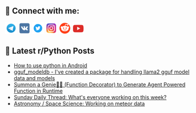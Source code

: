 ## 🔎 Connect with me:
[<img src="https://github.com/bullbesh/bullbesh/blob/main/images/Telegram.png" width="32" height="32" />](https://t.me/bullbesh)
[<img src="https://github.com/bullbesh/bullbesh/blob/main/images/VK.png" width="32" height="32" />](https://vk.com/bullbesh)
[<img src="https://github.com/bullbesh/bullbesh/blob/main/images/Twitter.png" width="32" height="32" />](https://twitter.com/bullbesh1)
[<img src="https://github.com/bullbesh/bullbesh/blob/main/images/Instagram.png" width="32" height="32" />](https://www.instagram.com/bullbesh)
[<img src="https://github.com/bullbesh/bullbesh/blob/main/images/Reddit.png" width="32" height="32" />](https://www.reddit.com/user/bullbesh)
[<img src="https://github.com/bullbesh/bullbesh/blob/main/images/YouTube.png" width="32" height="32" />](https://www.youtube.com/channel/UCtfjRs6uzgq5mfm8S06WTcg)

## 📕 Latest r/Python Posts
<!-- BLOG-POST-LIST:START -->
- [How to use python in Android](https://www.reddit.com/r/Python/comments/190maho/how_to_use_python_in_android/)
- [gguf_modeldb - I&#39;ve created a package for handling llama2 gguf model data and models](https://www.reddit.com/r/Python/comments/190kbov/gguf_modeldb_ive_created_a_package_for_handling/)
- [Summon a Genie🧞‍♂️ &lpar;Function Decorator&rpar; to Generate Agent Powered Function in Runtime](https://www.reddit.com/r/Python/comments/190j5le/summon_a_genie_function_decorator_to_generate/)
- [Sunday Daily Thread: What&#39;s everyone working on this week?](https://www.reddit.com/r/Python/comments/190e683/sunday_daily_thread_whats_everyone_working_on/)
- [Astronomy / Space Science: Working on meteor data](https://www.reddit.com/r/Python/comments/1905n4g/astronomy_space_science_working_on_meteor_data/)
<!-- BLOG-POST-LIST:END -->
